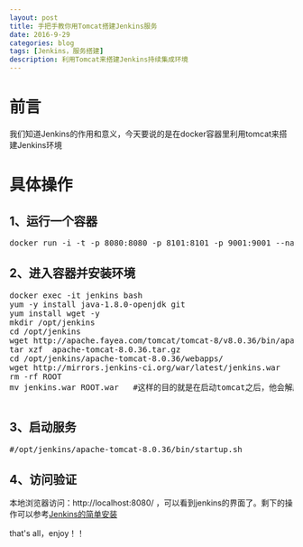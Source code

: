 ```yaml
---
layout: post
title: 手把手教你用Tomcat搭建Jenkins服务
date: 2016-9-29
categories: blog
tags: [Jenkins，服务搭建]
description: 利用Tomcat来搭建Jenkins持续集成环境
---
```


#  前言

我们知道Jenkins的作用和意义，今天要说的是在docker容器里利用tomcat来搭建Jenkins环境

# 具体操作

## 1、运行一个容器

<pre>
docker run -i -t -p 8080:8080 -p 8101:8101 -p 9001:9001 --name='jenkins' centos /bin/bash
</pre>

## 2、进入容器并安装环境

<pre>
docker exec -it jenkins bash
yum -y install java-1.8.0-openjdk git
yum install wget -y 
mkdir /opt/jenkins
cd /opt/jenkins
wget http://apache.fayea.com/tomcat/tomcat-8/v8.0.36/bin/apache-tomcat-8.0.36.tar.gz
tar xzf  apache-tomcat-8.0.36.tar.gz
cd /opt/jenkins/apache-tomcat-8.0.36/webapps/
wget http://mirrors.jenkins-ci.org/war/latest/jenkins.war
rm -rf ROOT
mv jenkins.war ROOT.war   #这样的目的就是在启动tomcat之后，他会解压这个包，生产一个ROOT的目录，这样我们直接访问http://localhost:8080/ 就可以了，而不是还需要指定目录

</pre>

## 3、启动服务

<pre>
#/opt/jenkins/apache-tomcat-8.0.36/bin/startup.sh
</pre>

## 4、访问验证

本地浏览器访问：http://localhost:8080/ ，可以看到jenkins的界面了。剩下的操作可以参考[Jenkins的简单安装](http://www.jixuege.com/blog/2016/08/11/CI-jenkins-%E7%AE%80%E5%8D%95%E5%AE%89%E8%A3%85-2/)

that's all，enjoy！！